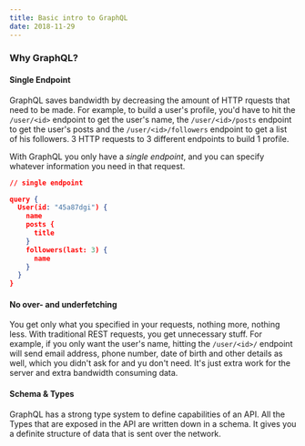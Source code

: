 ```yaml
---
title: Basic intro to GraphQL
date: 2018-11-29
---
```


### Why GraphQL?

#### Single Endpoint
GraphQL saves bandwidth by decreasing the amount of HTTP rquests that need to be made. For example, to build a user's profile, you'd have to hit the `/user/<id>` endpoint to get the user's name, the `/user/<id>/posts` endpoint to get the user's posts and the `/user/<id>/followers` endpoint to get a list of his followers. 3 HTTP requests to 3 different endpoints to build 1 profile.

With GraphQL you only have a *single endpoint*, and you can specify whatever information you need in that request. 

```json
// single endpoint

query {
  User(id: "45a87dgi") {
    name
    posts {
      title
    }
    followers(last: 3) {
      name
    }
  }
}
```

#### No over- and underfetching
You get only what you specified in your requests, nothing more, nothing less. With traditional REST requests, you get unnecessary stuff. For example, if you only want the user's name, hitting the `/user/<id>/` endpoint will send email address, phone number, date of birth and other details as well, which you didn't ask for and yu don't need. It's just extra work for the server and extra bandwidth consuming data.

#### Schema & Types
GraphQL has a strong type system to define capabilities of an API. All the Types that are exposed in the API are written down in a schema. It gives you a definite structure of data that is sent over the network. 



